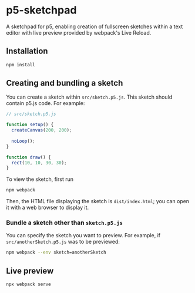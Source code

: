 # p5-sketchpad

A sketchpad for p5, enabling creation of fullscreen sketches within a text editor with live preview provided by webpack's Live Reload.

## Installation 

```sh
npm install
```

## Creating and bundling a sketch

You can create a sketch within `src/sketch.p5.js`. This sketch should contain p5.js code. For example:

``` js
// src/sketch.p5.js

function setup() {
  createCanvas(200, 200);
  
  noLoop();
}

function draw() {
  rect(10, 10, 30, 30);
}
```

To view the sketch, first run

``` sh
npm webpack
```

Then, the HTML file displaying the sketch is `dist/index.html`; you can open it with a web browser to display it.

### Bundle a sketch other than `sketch.p5.js`

You can specify the sketch you want to preview. For example, if `src/anotherSketch.p5.js` was to be previewed:

``` sh
npm webpack --env sketch=anotherSketch
```

## Live preview

```sh
npx webpack serve
```
